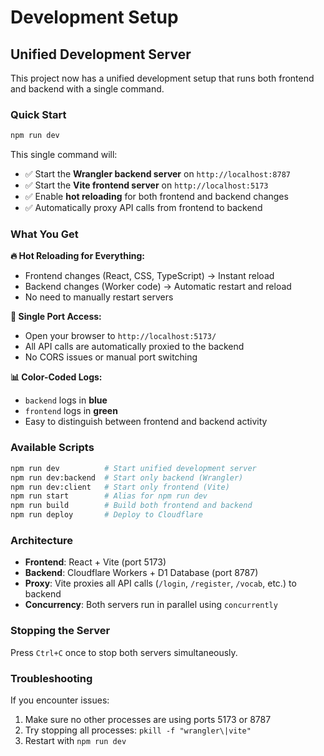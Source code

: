 # Development Setup

## Unified Development Server

This project now has a unified development setup that runs both frontend and backend with a single command.

### Quick Start

```bash
npm run dev
```

This single command will:

- ✅ Start the **Wrangler backend server** on `http://localhost:8787`
- ✅ Start the **Vite frontend server** on `http://localhost:5173`
- ✅ Enable **hot reloading** for both frontend and backend changes
- ✅ Automatically proxy API calls from frontend to backend

### What You Get

**🔥 Hot Reloading for Everything:**

- Frontend changes (React, CSS, TypeScript) → Instant reload
- Backend changes (Worker code) → Automatic restart and reload
- No need to manually restart servers

**🎯 Single Port Access:**

- Open your browser to `http://localhost:5173/`
- All API calls are automatically proxied to the backend
- No CORS issues or manual port switching

**📊 Color-Coded Logs:**

- `backend` logs in **blue**
- `frontend` logs in **green**
- Easy to distinguish between frontend and backend activity

### Available Scripts

```bash
npm run dev          # Start unified development server
npm run dev:backend  # Start only backend (Wrangler)
npm run dev:client   # Start only frontend (Vite)
npm run start        # Alias for npm run dev
npm run build        # Build both frontend and backend
npm run deploy       # Deploy to Cloudflare
```

### Architecture

- **Frontend**: React + Vite (port 5173)
- **Backend**: Cloudflare Workers + D1 Database (port 8787)
- **Proxy**: Vite proxies all API calls (`/login`, `/register`, `/vocab`, etc.) to backend
- **Concurrency**: Both servers run in parallel using `concurrently`

### Stopping the Server

Press `Ctrl+C` once to stop both servers simultaneously.

### Troubleshooting

If you encounter issues:

1. Make sure no other processes are using ports 5173 or 8787
2. Try stopping all processes: `pkill -f "wrangler\|vite"`
3. Restart with `npm run dev`
